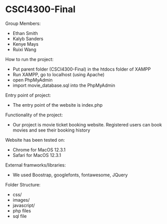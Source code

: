 # CSCI4300-Final

Group Members:
- Ethan Smith
- Kalyb Sanders
- Kenye Mays
- Ruixi Wang

How to run the project:
- Put parent folder (CSCI4300-Final) in the htdocs folder of XAMPP
- Run XAMPP, go to localhost (using Apache)
- open PhpMyAdmin
- import movie_database.sql into the PhpMyAdmin

Entry point of project:
- The entry point of the website is index.php

Functionality of the project:
- Our project is movie ticket booking website. Registered users can book movies and see their booking history

Website has been tested on:
- Chrome for MacOS 12.3.1
- Safari for MacOS 12.3.1

External framworks/libraries:
- We used Boostrap, googlefonts, fontawesome, JQuery

Folder Structure:
- css/
- images/
- javascript/
- php files
- sql file
